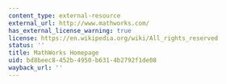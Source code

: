 ```yaml
---
content_type: external-resource
external_url: http://www.mathworks.com/
has_external_license_warning: true
license: https://en.wikipedia.org/wiki/All_rights_reserved
status: ''
title: MathWorks Homepage
uid: bd8beec8-452b-4950-b631-4b2792f1de08
wayback_url: ''
---
```


